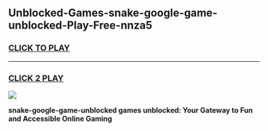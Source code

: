 
## Unblocked-Games-snake-google-game-unblocked-Play-Free-nnza5
<h3>
<a href="https://premium76.site?title=snake-google-game-unblocked&ref=09A">CLICK TO PLAY</a></h3>
<hr>

<h3>
<a href="https://premium76.site?title=snake-google-game-unblocked&ref=09A">CLICK 2 PLAY</a>
  
</h3>

<a href="https://premium76.site?title=snake-google-game-unblocked&ref=09A"><img src="https://clearcache.store/games.png"></a>


**snake-google-game-unblocked games unblocked: Your Gateway to Fun and Accessible Online Gaming**
